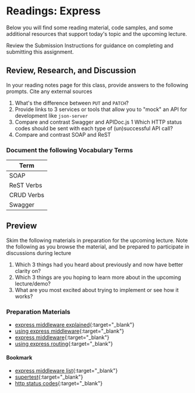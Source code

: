 # Readings: Express

Below you will find some reading material, code samples, and some additional resources that support today's topic and the upcoming lecture.

Review the Submission Instructions for guidance on completing and submitting this assignment.

## Review, Research, and Discussion

In your reading notes page for this class, provide answers to the following prompts. Cite any external sources

1. What's the difference between `PUT` and `PATCH`?
1. Provide links to 3 services or tools that allow you to "mock" an API for development like `json-server`
1. Compare and contrast Swagger and APIDoc.js
1  Which HTTP status codes should be sent with each type of (un)successful API call?
1. Compare and contrast SOAP and ReST

### Document the following Vocabulary Terms

| Term                            |
| ------------------------------- |
| SOAP                            |
| ReST Verbs                      |
| CRUD Verbs                      |
| Swagger                         |

## Preview

Skim the following materials in preparation for the upcoming lecture. Note the following as you browse the material, and be prepared to participate in discussions during lecture

1. Which 3 things had you heard about previously and now have better clarity on?
1. Which 3 things are you hoping to learn more about in the upcoming lecture/demo?
1. What are you most excited about trying to implement or see how it works?

### Preparation Materials

- [express middleware explained](https://www.youtube.com/watch?v=9HOem0amlyg){:target="_blank"}
- [using express middleware](https://expressjs.com/en/guide/using-middleware.html){:target="_blank"}
- [express middleware](https://www.tutorialspoint.com/expressjs/expressjs_middleware.htm){:target="_blank"}
- [using express routing](https://expressjs.com/en/guide/routing.html){:target="_blank"}

#### Bookmark

- [express middleware list](https://expressjs.com/en/resources/middleware.html){:target="_blank"}
- [supertest](https://github.com/visionmedia/supertest){:target="_blank"}
- [http status codes](https://www.restapitutorial.com/httpstatuscodes.html){:target="_blank"}
